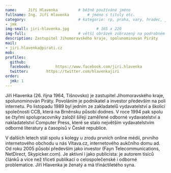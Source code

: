 ```yaml
---
name:     Jiří Hlavenka	  		# běžně používáné jméno
fullname: Ing. Jiří Hlavenka  		# jméno s tituly etc.
category:                 		# kategorie: rp, praha, vary, hradec, jmk, senat
- jmk
img-small: jiri-hlavenka.jpg            # 165 x 220
img-full:                 		# větší obrázek zobrazený na podrobném profilu
description: Zastupitel Jihomoravského kraje, spolunominovan Piráty            	# kratký popis, max 160 znaků
mail:
- jiri.hlavenka@pirati.cz
mob:			  
profiles:
  github:                 
  facebook: 		  https://www.facebook.com/jiri.hlavenka
  twitter: 		  https://twitter.com/hlavenkajiri
order:
  jmk: 1
---
```


Jiří Hlavenka (26. října 1964, Tišnovsko) je zastupitel Jihomoravského kraje, spolunominován Piráty. Povoláním je podnikatel a investor především na poli internetu. Po listopadu 1989 byl jedním ze zakladatelů vydavatelství a školicí společnosti CCB, která na Brněnsku působí dodnes. V roce 1994 pak spolu se čtyřmi spolupracovníky založil šířeji zaměřené odborné vydavatelství a nakladatelství Computer Press, které se stalo největším vydavatelstvím odborné literatury a časopisů v České republice. 

V dalších letech stál spolu s kolegy u zrodu prvních online médií, prvního internetového obchodu u nás Vltava.cz, internetového aukčního domu ad. Od roku 2005 působí především jako investor (Fayn Telecommunications, NetDirect, Skypicker.com). Je aktivní i jako publicista: je autorem tisíců článků a více než třiceti publikací o celospolečenské i odborné problematice. Jiří Hlavenka je ženatý a má třináctiletého syna.
